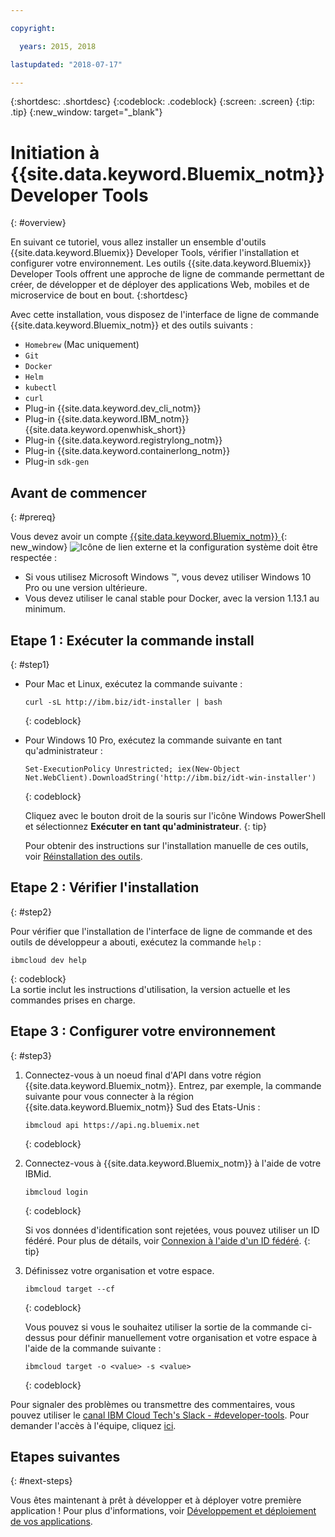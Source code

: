 ```yaml
---

copyright:

  years: 2015, 2018

lastupdated: "2018-07-17"

---
```


{:shortdesc: .shortdesc}
{:codeblock: .codeblock}
{:screen: .screen}
{:tip: .tip}
{:new_window: target="_blank"}

# Initiation à {{site.data.keyword.Bluemix_notm}} Developer Tools
{: #overview}

En suivant ce tutoriel, vous allez installer un ensemble d'outils {{site.data.keyword.Bluemix}} Developer Tools, vérifier l'installation et configurer votre environnement. Les outils {{site.data.keyword.Bluemix}} Developer Tools offrent une approche de ligne de commande permettant de créer, de développer et de déployer des applications Web, mobiles et de microservice de bout en bout.
{:shortdesc}

Avec cette installation, vous disposez de l'interface de ligne de commande {{site.data.keyword.Bluemix_notm}} et des outils suivants : 

* `Homebrew` (Mac uniquement)
* `Git`
* `Docker`
* `Helm`
* `kubectl`
* `curl`
* Plug-in {{site.data.keyword.dev_cli_notm}}
* Plug-in {{site.data.keyword.IBM_notm}} {{site.data.keyword.openwhisk_short}}
* Plug-in {{site.data.keyword.registrylong_notm}}
* Plug-in {{site.data.keyword.containerlong_notm}}
* Plug-in `sdk-gen`

## Avant de commencer
{: #prereq}

Vous devez avoir un compte [{{site.data.keyword.Bluemix_notm}} ](https://console.bluemix.net/){: new_window} ![Icône de lien externe](../icons/launch-glyph.svg "Icône de lien externe") et la configuration système doit être respectée :

* Si vous utilisez Microsoft Windows &trade;, vous devez utiliser Windows 10 Pro ou une version ultérieure.
* Vous devez utiliser le canal stable pour Docker, avec la version 1.13.1 au minimum. 

## Etape 1 : Exécuter la commande install
{: #step1}

* Pour Mac et Linux, exécutez la commande suivante :

  ```
  curl -sL http://ibm.biz/idt-installer | bash
  ```
  {: codeblock}
  
* Pour Windows 10 Pro, exécutez la commande suivante en tant qu'administrateur :

  ```
  Set-ExecutionPolicy Unrestricted; iex(New-Object Net.WebClient).DownloadString('http://ibm.biz/idt-win-installer')
  ```
  {: codeblock}

  Cliquez avec le bouton droit de la souris sur l'icône Windows PowerShell et sélectionnez **Exécuter en tant qu'administrateur**.
  {: tip}
  
  Pour obtenir des instructions sur l'installation manuelle de ces outils, voir [Réinstallation des outils](/docs/cli/ts_createapps.html#appendix).

## Etape 2 : Vérifier l'installation
{: #step2}

Pour vérifier que l'installation de l'interface de ligne de commande et des outils de développeur a abouti, exécutez la commande `help` :

```
ibmcloud dev help
```
{: codeblock}
<br>
La sortie inclut les instructions d'utilisation, la version actuelle et les commandes prises en charge.

## Etape 3 : Configurer votre environnement
{: #step3}

1. Connectez-vous à un noeud final d'API dans votre région {{site.data.keyword.Bluemix_notm}}. Entrez, par exemple, la commande suivante pour vous connecter à la région {{site.data.keyword.Bluemix_notm}} Sud des Etats-Unis :

	```
	ibmcloud api https://api.ng.bluemix.net
	```
	{: codeblock}

2. Connectez-vous à {{site.data.keyword.Bluemix_notm}} à l'aide de votre IBMid.

	```
	ibmcloud login
	```
	{: codeblock}
    <br>
    
	Si vos données d'identification sont rejetées, vous pouvez utiliser un ID fédéré. Pour plus de détails, voir [Connexion à l'aide d'un ID fédéré](/docs/iam/login_fedid.html#federated_id).
	{: tip}

3. Définissez votre organisation et votre espace.

	```
	ibmcloud target --cf
	```
	{: codeblock}
	
	Vous pouvez si vous le souhaitez utiliser la sortie de la commande ci-dessus pour définir manuellement votre organisation et votre espace à l'aide de la commande suivante :

	```
	ibmcloud target -o <value> -s <value>
	```
	{: codeblock}
	
Pour signaler des problèmes ou transmettre des commentaires, vous pouvez utiliser le [canal IBM Cloud Tech's Slack - #developer-tools](https://ibm-cloud-tech.slack.com). Pour demander l'accès à l'équipe, cliquez [ici](https://slack-invite-ibm-cloud-tech.mybluemix.net/).

## Etapes suivantes
{: #next-steps}

Vous êtes maintenant à prêt à développer et à déployer votre première application ! Pour plus d'informations, voir [Développement et déploiement de vos applications](/docs/cli/idt/index.html).
